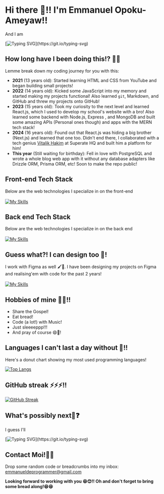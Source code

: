 # Hi there 👋!! I'm Emmanuel Opoku-Ameyaw!!
And I am

[![Typing SVG](https://readme-typing-svg.demolab.com/?lines=A+16-year-old+high+school+student!;A+bread+lover!;A+Front-end+web+developer!;Ready+to+hop+onto+your+next+big+project!;A+Backend+developer!)](https://git.io/typing-svg)

## How long have I been doing this!? 🤔😎
Lemme break down my coding journey for you with this:
- **2021** (13 years old): Started learning HTML and CSS from YouTube and began building small projects!
- **2022** (14 years old): Kicked some JavaScript into my memory and started making my projects functional! Also learned `git`, Markdown, and GitHub and threw my projects onto GitHub!
- **2023** (15 years old): Took my curiosity to the next level and learned React.js, which I used to develop my school's website with a bro! Also learned some backend with Node.js, Express
  , and MongoDB and built some amazing APIs (Personal ones though) and apps with the MERN tech stack!
- **2024** (16 years old): Found out that React.js was hiding a big brother (Next.js) and learned that one too. Didn't end there, I collaborated with a tech genius [Vitalik Hakim](https://github.com/Vitalik-Hakim) at Superate HQ and built him a platform for him!
-  **This year** (Still waiting for birthday): Fell in love with PostgreSQL and wrote a whole blog web app with it without any database adapters like Drizzle ORM, Prisma ORM, etc! Soon to make the repo public!


## Front-end Tech Stack
Below are the web technologies I specialize in on the front-end
<br />
<br />
[![My Skills](https://skillicons.dev/icons?i=js,html,css,nextjs,react,tailwind,sass,pug,ts)](https://skillicons.dev)

## Back end Tech Stack
Below are the web technologies I specialize in on the back end
<br />
<br />
[![My Skills](https://skillicons.dev/icons?i=js,nodejs,mongodb,express,python,postgresql)](https://skillicons.dev)

## Guess what?! I can design too 🎨!

I work with Figma as well 🖌🎨. I have been designing my projects on Figma and realising'em with code for the past 2 years!
<br />
<br />
[![My Skills](https://skillicons.dev/icons?i=figma)](https://skillicons.dev)

## Hobbies of mine 💪🤪!!
- Share the Gospel!
- Eat bread!
- Code (a lot!) with Music!
- Just sleeeeppp!!!
- And pray of course 😄🙏!

## Languages I can't last a day without 🤒!!
Here's a donut chart showing my most used programming languages!

[![Top Langs](https://github-readme-stats.vercel.app/api/top-langs/?username=the-pro7&layout=donut)](https://github.com/anuraghazra/github-readme-stats)

## GitHub streak ⚡⚡⚡!!
[![GitHub Streak](https://streak-stats.demolab.com/?user=the-pro7&theme=prussian)](https://git.io/streak-stats)

## What's possibly next🤔❓
I guess I'll

[![Typing SVG](https://readme-typing-svg.demolab.com/?lines=Build+myself+a+personal+website!;Get+deeper+into+the+back-end;Hop+onto+your+next+big+project!)](https://git.io/typing-svg)

## Contact Moi!📧😏
Drop some random code or breadcrumbs into my inbox: emmanueldeprogrammer@gmail.com

**Looking forward to working with you 😆😊!! Oh and don't forget to bring some bread along!😆😆**
